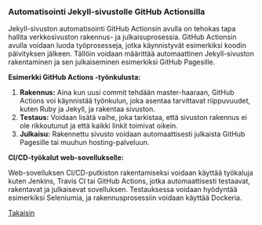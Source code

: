 ### Automatisointi Jekyll-sivustolle GitHub Actionsilla

Jekyll-sivuston automatisointi GitHub Actionsin avulla on tehokas tapa hallita verkkosivuston rakennus- ja julkaisuprosessia. GitHub Actionsin avulla voidaan luoda työprosesseja, jotka käynnistyvät esimerkiksi koodin päivityksen jälkeen. Tällöin voidaan määrittää automaattinen Jekyll-sivuston rakentaminen ja sen julkaiseminen esimerkiksi GitHub Pagesille.

**Esimerkki GitHub Actions -työnkulusta:**

1. **Rakennus:** Aina kun uusi commit tehdään master-haaraan, GitHub Actions voi käynnistää työnkulun, joka asentaa tarvittavat riippuvuudet, kuten Ruby ja Jekyll, ja rakentaa sivuston.
2. **Testaus:** Voidaan lisätä vaihe, joka tarkistaa, että sivuston rakennus ei ole rikkoutunut ja että kaikki linkit toimivat oikein.
3. **Julkaisu:** Rakennettu sivusto voidaan automaattisesti julkaista GitHub Pagesille tai muuhun hosting-palveluun.

**CI/CD-työkalut web-sovellukselle:**

Web-sovelluksen CI/CD-putkiston rakentamiseksi voidaan käyttää työkaluja kuten Jenkins, Travis CI tai GitHub Actions, jotka automaattisesti testaavat, rakentavat ja julkaisevat sovelluksen. Testauksessa voidaan hyödyntää esimerkiksi Seleniumia, ja rakennusprosessiin voidaan käyttää Dockeria.

[Takaisin](https://niinaemil1a.github.io/pwk2/vko2/)
